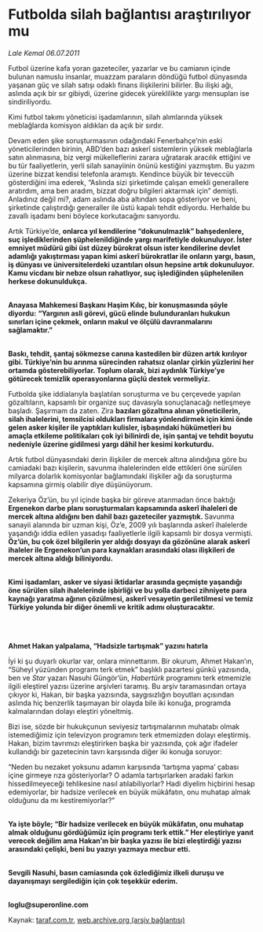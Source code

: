 # Futbolda silah bağlantısı araştırılıyor mu 

*Lale Kemal 06.07.2011*

<div class="yazi"><p>Futbol üzerine kafa yoran gazeteciler, yazarlar ve bu camianın içinde bulunan namuslu insanlar, muazzam paraların döndüğü futbol dünyasında yaşanan güç ve silah satışı odaklı finans ilişkilerini bilirler. Bu ilişki ağı, aslında açık bir sır gibiydi, üzerine gidecek yüreklilikte yargı mensupları ise sindiriliyordu. </p>
<p>Kimi futbol takımı yöneticisi işadamlarının, silah alımlarında yüksek meblağlarda komisyon aldıkları da açık bir sırdır. </p>
<p>Devam eden şike soruşturmasının odağındaki Fenerbahçe’nin eski yöneticilerinden birinin, ABD’den bazı askerî sistemlerin yüksek meblağlarla satın alınmasına, biz vergi mükelleflerini zarara uğratarak aracılık ettiğini ve bu tür faaliyetlerin, yerli silah sanayiinin önünü kestiğini yazmıştım. Bu yazım üzerine bizzat kendisi telefonla aramıştı. Kendince büyük bir teveccüh gösterdiğini ima ederek, “Aslında sizi şirketimde çalışan emekli generallere aratırdım, ama ben aradım, bizzat doğru bilgileri aktarmak için” demişti. Anladınız değil mi?, adam aslında aba altından sopa gösteriyor ve beni, şirketinde çalıştırdığı generaller ile üstü kapalı tehdit ediyordu. Herhalde bu zavallı işadamı beni böylece korkutacağını sanıyordu. </p>
<p>Artık Türkiye’de, <b>onlarca yıl kendilerine “dokunulmazlık” bahşedenlere, suç işlediklerinden şüphelenildiğinde yargı marifetiyle dokunuluyor. İster emniyet müdürü gibi üst düzey bürokrat olsun ister kendilerine devlet adamlığı yakıştırması yapan kimi askerî bürokratlar ile onların yargı, basın, iş dünyası ve üniversitelerdeki uzantıları olsun hepsine artık dokunuluyor. Kamu vicdanı bir nebze olsun rahatlıyor, suç işlediğinden şüphelenilen herkese dokunuldukça. </b></p>
<p><b><br/>Anayasa Mahkemesi Başkanı Haşim Kılıç, bir konuşmasında şöyle diyordu:</b> <b>“Yargının asli görevi, gücü elinde bulunduranları hukukun sınırları içine çekmek, onların makul ve ölçülü davranmalarını sağlamaktır.”</b></p>
<p><b><br/>Baskı, tehdit, şantaj sökmezse canına kastedilen bir düzen artık kırılıyor gibi. Türkiye’nin bu arınma sürecinden rahatsız olanlar çirkin yüzlerini her ortamda gösterebiliyorlar. Toplum olarak, bizi aydınlık Türkiye’ye götürecek temizlik operasyonlarına güçlü destek vermeliyiz. </b></p>
<p>Futbolda şike iddialarıyla başlatılan soruşturma ve bu çerçevede yapılan gözaltıların, kapsamlı bir organize suç davasıyla sonuçlanacağı netleşmeye başladı. Şaşırmam da zaten. Zira <b>bazıları gözaltına alınan yöneticilerin, silah ihalelerini, temsilcisi oldukları firmalara yönlendirmek için kimi önde gelen asker kişiler ile yaptıkları kulisler, işbaşındaki hükümetleri bu amaçla etkileme politikaları çok iyi bilinirdi de, işin şantaj ve tehdit boyutu nedeniyle üzerine gidilmesi yargı dâhil her kesimi korkuturdu. </b></p>
<p>Artık futbol dünyasındaki derin ilişkiler de mercek altına alındığına göre bu camiadaki bazı kişilerin, savunma ihalelerinden elde ettikleri öne sürülen milyarca dolarlık komisyonlar bağlamındaki ilişkiler ağı da soruşturma kapsamına girmiş olabilir diye düşünüyorum. </p>
<p>Zekeriya Öz’ün, bu yıl içinde başka bir göreve atanmadan önce baktığı <b>Ergenekon darbe planı soruşturmaları kapsamında askerî ihaleleri de mercek altına aldığını ben dahil bazı gazeteciler yazmıştık. </b>Savunma sanayii alanında bir uzman kişi, Öz’e, 2009 yılı başlarında askerî ihalelerde yaşandığı iddia edilen yasadışı faaliyetlerle ilgili kapsamlı bir dosya vermişti. <b>Öz’ün, bu çok özel bilgilerin yer aldığı dosyayı da gözönüne alarak askerî ihaleler ile Ergenekon’un para kaynakları arasındaki olası ilişkileri de mercek altına aldığı biliniyordu. </b></p>
<p><b><br/>Kimi işadamları, asker ve siyasi iktidarlar arasında geçmişte yaşandığı öne sürülen silah ihalelerinde işbirliği ve bu yolla darbeci zihniyete para kaynağı yaratma ağının çözülmesi, askerî vesayetin geriletilmesi ve temiz Türkiye yolunda bir diğer önemli ve kritik adımı oluşturacaktır. </b></p>
<p><b> </b></p>
<p><b><br/>Ahmet Hakan yalpalama, “Hadsizle tartışmak” yazını hatırla </b></p>
<p>İyi ki şu duyarlı okurlar var, onlara minnettarım. Bir okurum, Ahmet Hakan’ın, “Süheyl yüzünden programı terk etmek” başlıklı pazartesi günkü yazısında, ben ve <i>Star</i> yazarı Nasuhi Güngör’ün, <i>Habertürk</i> programını terk etmemizle ilgili eleştirel yazısı üzerine arşivleri taramış. Bu arşiv taramasından ortaya çıkıyor ki, Hakan, bir başka yazısında, saygısızlığın boyutları açısından aslında hiç benzerlik taşımayan bir olayda bile iki konuğa, programda kalmalarından dolayı eleştiri yöneltmiş. </p>
<p>Bizi ise, sözde bir hukukçunun seviyesiz tartışmalarının muhatabı olmak istemediğimiz için televizyon programını terk etmemizden dolayı eleştirmiş. Hakan, bizim tavrımızı eleştirirken başka bir yazısında, çok ağır ifadeler kullandığı bir gazetecinin tavrı karşısında diğer iki konuğa soruyor:</p>
<p>“Neden bu nezaket yoksunu adamın karşısında ‘tartışma yapma’ çabası içine girmeye rıza gösteriyorlar? O adamla tartışırlarken aradaki farkın hissedilmeyeceği tehlikesine nasıl atılabiliyorlar? Hadi diyelim hiçbirini hesap edemiyorlar, bir hadsize verilecek en büyük mükâfatın, onu muhatap almak olduğunu da mı kestiremiyorlar?”</p>
<p><b><br/>Ya işte böyle; “Bir hadsize verilecek en büyük mükâfatın, onu muhatap almak olduğunu gördüğümüz için programı terk ettik.” Her eleştiriye yanıt verecek değilim ama Hakan’ın bir başka yazısı ile bizi eleştirdiği yazısı arasındaki çelişki, beni bu yazıyı yazmaya mecbur etti. </b></p>
<p><b><br/>Sevgili Nasuhi, basın camiasında çok özlediğimiz ilkeli duruşu ve dayanışmayı sergilediğin için çok teşekkür ederim.</b></p>
<p><b><br/>loglu@superonline.com</b></p>
</div>

Kaynak: [taraf.com.tr](http://www.taraf.com.tr/lale-kemal/makale-futbolda-silah-baglantisi-arastiriliyor-mu.htm), [web.archive.org (arşiv bağlantısı)](http://web.archive.org/web/20130817055341/http://www.taraf.com.tr/lale-kemal/makale-futbolda-silah-baglantisi-arastiriliyor-mu.htm)
